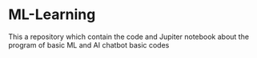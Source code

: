 ﻿# ML-Learning

<p>
This a repository which contain the code and Jupiter notebook about the program of basic ML and AI chatbot basic codes
</p>

